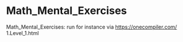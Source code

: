 # Math_Mental_Exercises
Math_Mental_Exercises: run for instance via https://onecompiler.com/
1.Level_1.html

